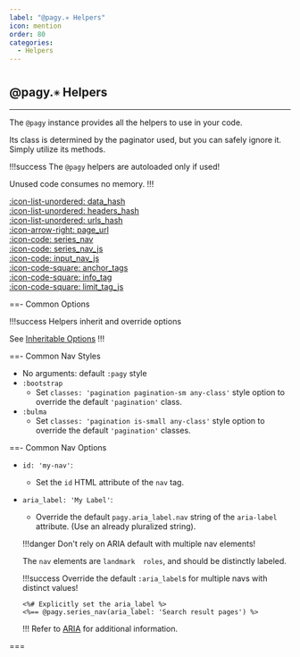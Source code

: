 ```yaml
---
label: "@pagy.✳ Helpers"
icon: mention
order: 80
categories:
  - Helpers
---
```


#

## @pagy.<span style="font-size: .65em; vertical-align: middle">✳</span> Helpers

---

The `@pagy` instance provides all the helpers to use in your code.

Its class is determined by the paginator used, but you can safely ignore it. Simply utilize its methods.

!!!success The `@pagy` helpers are autoloaded only if used!

Unused code consumes no memory.
!!!

[:icon-list-unordered: data_hash](helpers/data_hash.md)<br/>
[:icon-list-unordered: headers_hash](helpers/headers_hash.md)<br/>
[:icon-list-unordered: urls_hash](helpers/urls_hash.md)<br/>
[:icon-arrow-right: page_url](helpers/page_url.md)<br/>
[:icon-code: series_nav](helpers/series_nav.md)<br/>
[:icon-code: series_nav_js](helpers/series_nav_js.md)<br/>
[:icon-code: input_nav_js](helpers/input_nav_js.md)<br/>
[:icon-code-square: anchor_tags](helpers/anchor_tags.md)<br/>
[:icon-code-square: info_tag](helpers/info_tag.md)<br/>
[:icon-code-square: limit_tag_js](helpers/limit_tag_js.md)<br/>

==- Common Options

!!!success Helpers inherit and override options

See [Inheritable Options](configurators/#inheritable-options)
!!!

==- Common Nav Styles

- No arguments: default `:pagy` style
- `:bootstrap`
  - Set `classes: 'pagination pagination-sm any-class'` style option to override the default `'pagination'` class.
- `:bulma`
  - Set `classes: 'pagination is-small any-class'` style option to override the default `'pagination'` classes.
  
==- Common Nav Options

- `id: 'my-nav'`:
  - Set the `id` HTML attribute of the `nav` tag.
- `aria_label: 'My Label'`:
  - Override the default `pagy.aria_label.nav` string of the `aria-label` attribute. (Use an already pluralized string).

  !!!danger Don't rely on ARIA default with multiple nav elements!
  
  The `nav` elements are `landmark  roles`, and should be distinctly labeled.
  
  !!!success Override the default `:aria_label`s for multiple navs with distinct values!

  ```erb
  <%# Explicitly set the aria_label %>
  <%== @pagy.series_nav(aria_label: 'Search result pages') %>
  ```
  !!!
  Refer to [ARIA](../resources/aria.md) for additional information.

===
